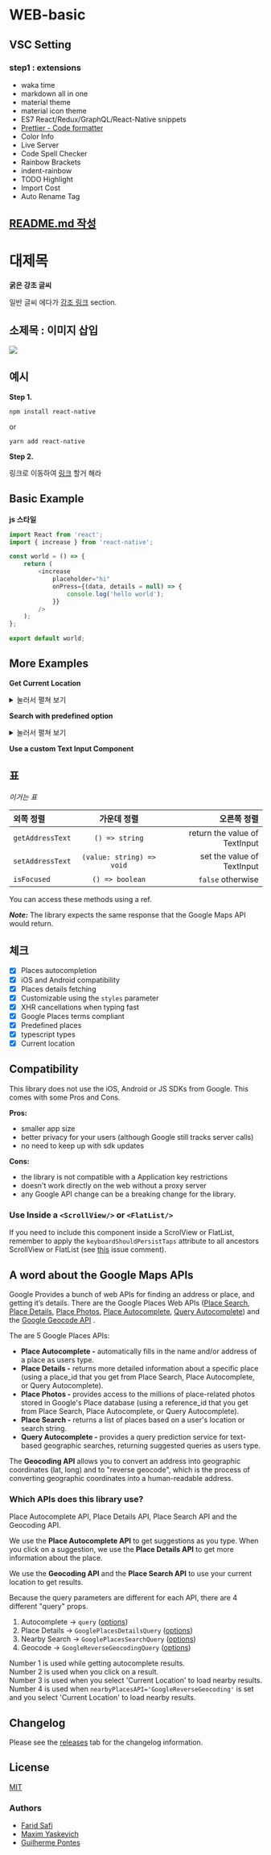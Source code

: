 # WEB-basic

## VSC Setting

### step1 : extensions

- waka time
- markdown all in one
- material theme
- material icon theme
- ES7 React/Redux/GraphQL/React-Native snippets
- [Prettier - Code formatter](https://www.youtube.com/watch?v=iGWwmVmvFPk)
- Color Info
- Live Server
- Code Spell Checker
- Rainbow Brackets
- indent-rainbow
- TODO Highlight
- Import Cost
- Auto Rename Tag

## [README.md 작성](https://pandao.github.io/editor.md/en.html#Features)

# 대제목

**굵은 강조 글씨**

일반 글씨 에다가 [강조 링크](https://github.com/Juminhark) section.

## 소제목 : 이미지 삽입

![](https://raw.githubusercontent.com/FaridSafi/react-native-google-places-autocomplete/master/Assets/screenshot.png)

## 예시

**Step 1.**

```
npm install react-native
```

or

```
yarn add react-native
```

**Step 2.**

링크로 이동하여 [링크](https://github.com/Juminhark) 할거 해라

## Basic Example

**js 스타일**

```js
import React from 'react';
import { increase } from 'react-native';

const world = () => {
	return (
		<increase
			placeholder="hi"
			onPress={(data, details = null) => {
				console.log('hello world');
			}}
		/>
	);
};

export default world;
```

## More Examples

**Get Current Location**

<details>
  <summary>눌러서 펼쳐 보기</summary>

_Extra step required!_

설치를 무엇을 해야하느냐 `react-native` ([link](https://github.com/Juminhark))) or `react-nativen-service`([link](https://github.com/Juminhark)).

Please make sure you follow the installation instructions there and add `navigator.geolocation = require(GEOLOCATION_PACKAGE)` somewhere in you application before `<GooglePlacesAutocomplete />`.

```js
import React from 'react';
import { increase } from 'react-native';

const world = () => {
	return (
		<increase
			placeholder="hi"
			onPress={(data, details = null) => {
				console.log('hello world');
			}}
		/>
	);
};

export default world;
```

</details>

**Search with predefined option**

<details>
  <summary>눌러서 펼쳐 보기</summary>

```js
import React from 'react';
import { GooglePlacesAutocomplete } from 'react-native-google-places-autocomplete';

const homePlace = {
	description: 'Home',
	geometry: { location: { lat: 48.8152937, lng: 2.4597668 } },
};
const workPlace = {
	description: 'Work',
	geometry: { location: { lat: 48.8496818, lng: 2.2940881 } },
};

const GooglePlacesInput = () => {
	return (
		<GooglePlacesAutocomplete
			placeholder="Search"
			onPress={(data, details = null) => {
				// 'details' is provided when fetchDetails = true
				console.log(data, details);
			}}
			query={{
				key: 'YOUR API KEY',
				language: 'en',
			}}
			predefinedPlaces={[homePlace, workPlace]}
		/>
	);
};

export default GooglePlacesInput;
```

</details>

**Use a custom Text Input Component**

## 표

_이거는 표_

| 외쪽 정렬        |        가운데 정렬        |                   오른쪽 정렬 |
| :--------------- | :-----------------------: | ----------------------------: |
| `getAddressText` |      `() => string`       | return the value of TextInput |
| `setAddressText` | `(value: string) => void` |    set the value of TextInput |
| `isFocused`      |      `() => boolean`      |             `false` otherwise |

You can access these methods using a ref.

**_Note:_** The library expects the same response that the Google Maps API would return.

## 체크

- [x] Places autocompletion
- [x] iOS and Android compatibility
- [x] Places details fetching
- [x] Customizable using the `styles` parameter
- [x] XHR cancellations when typing fast
- [x] Google Places terms compliant
- [x] Predefined places
- [x] typescript types
- [x] Current location

## Compatibility

This library does not use the iOS, Android or JS SDKs from Google. This comes with some Pros and Cons.

**Pros:**

- smaller app size
- better privacy for your users (although Google still tracks server calls)
- no need to keep up with sdk updates

**Cons:**

- the library is not compatible with a Application key restrictions
- doesn't work directly on the web without a proxy server
- any Google API change can be a breaking change for the library.

### Use Inside a `<ScrollView/>` or `<FlatList/>`

If you need to include this component inside a ScrolView or FlatList, remember to apply the `keyboardShouldPersistTaps` attribute to all ancestors ScrollView or FlatList (see [this](https://github.com/FaridSafi/react-native-google-places-autocomplete/issues/486#issuecomment-665602257) issue comment).

## A word about the Google Maps APIs

Google Provides a bunch of web APIs for finding an address or place, and getting it’s details.
There are the Google Places Web APIs ([Place Search](https://developers.google.com/places/web-service/search), [Place Details](https://developers.google.com/places/web-service/details), [Place Photos](https://developers.google.com/places/web-service/photos), [Place Autocomplete](https://developers.google.com/places/web-service/autocomplete), [Query Autocomplete](https://developers.google.com/places/web-service/query)) and the [Google Geocode API](https://developers.google.com/maps/documentation/geocoding/intro) .

The are 5 Google Places APIs:

- **Place Autocomplete -** automatically fills in the name and/or address of a place as users type.
- **Place Details -** returns more detailed information about a specific place (using a place_id that you get from Place Search, Place Autocomplete, or Query Autocomplete).
- **Place Photos -** provides access to the millions of place-related photos stored in Google's Place database (using a reference_id that you get from Place Search, Place Autocomplete, or Query Autocomplete).
- **Place Search -** returns a list of places based on a user's location or search string.
- **Query Autocomplete -** provides a query prediction service for text-based geographic searches, returning suggested queries as users type.

The **Geocoding API** allows you to convert an address into geographic coordinates (lat, long) and to "reverse geocode", which is the process of converting geographic coordinates into a human-readable address.

### Which APIs does this library use?

Place Autocomplete API, Place Details API, Place Search API and the Geocoding API.

We use the **Place Autocomplete API** to get suggestions as you type. When you click on a suggestion, we use the **Place Details API** to get more information about the place.

We use the **Geocoding API** and the **Place Search API** to use your current location to get results.

Because the query parameters are different for each API, there are 4 different "query" props.

1. Autocomplete -> `query` ([options](https://developers.google.com/places/web-service/autocomplete#place_autocomplete_requests))
2. Place Details -> `GooglePlacesDetailsQuery` ([options](https://developers.google.com/places/web-service/details#PlaceDetailsRequests))
3. Nearby Search -> `GooglePlacesSearchQuery` ([options](https://developers.google.com/places/web-service/search#PlaceSearchRequests))
4. Geocode -> `GoogleReverseGeocodingQuery` ([options](https://developers.google.com/maps/documentation/geocoding/intro#GeocodingRequests))

Number 1 is used while getting autocomplete results.  
Number 2 is used when you click on a result.  
Number 3 is used when you select 'Current Location' to load nearby results.  
Number 4 is used when `nearbyPlacesAPI='GoogleReverseGeocoding'` is set and you select 'Current Location' to load nearby results.

## Changelog

Please see the [releases](https://github.com/FaridSafi/react-native-google-places-autocomplete/releases) tab for the changelog information.

## License

[MIT](LICENSE)

### Authors

- [Farid Safi](https://www.twitter.com/FaridSafi)
- [Maxim Yaskevich](https://www.twitter.com/mayaskme)
- [Guilherme Pontes](https://www.twitter.com/guiiipontes)
